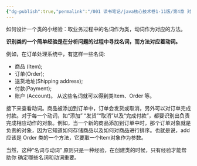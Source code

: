 ```yaml
---
{"dg-publish":true,"permalink":"/001 读书笔记/java核心技术卷1-11版/第4章 对象与类/4.1 面向对象程序设计概述/4.1.3 识别类/","created":"2024-05-06T16:06:50.508+08:00","updated":"2024-06-01T10:45:18.435+08:00"}
---
```


如何设计一个类的小经验：取业务过程中的名词作为类，动词作为对应的方法。

**识别类的一个简单经验是在分析问题的过程中寻找名词，而方法对应着动词。**

例如，在订单处理系统中，有这样一些名词:
- 商品 (Item);
- 订单(Order);
- 送货地址(Shipping address);
- 付款(Payment);
- 账户 (Account)。
从这些名词就可以得到类Item、Order 等。

接下来查看动词。商品被添加到订单中，订单会发货或取消，另外可以对订单完成付款。对于每一个动词，如“添加” “发货”“取消”以及“完成付款”，都要识别出负责完成相应动作的对象。例如，当一个新的商品添加到订单中时，那个订单对象就是负责的对象，因为它知道如何存储商品以及如何对商品进行排序。也就是说，add 应该是 Order 类的一个方法，它要取一个Item对象作为参数。

当然，这种“名词与动词” 原则只是一种经验，在创建类的时候，只有经验才能帮助你 确定哪些名词和动词重要。


